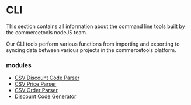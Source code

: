# CLI

This section contains all information about the command line tools built by the commercetools nodeJS team.

Our CLI tools perform various functions from importing and exporting to syncing data between various projects in the commercetools platform.

### modules
  * [CSV Discount Code Parser](/cli/csv-parser-discount-code.md)
  * [CSV Price Parser](/cli/csv-parser-price.md)
  * [CSV Order Parser](/cli/csv-parser-orders.md)
  * [Discount Code Generator](/cli/discount-code-generator.md)
